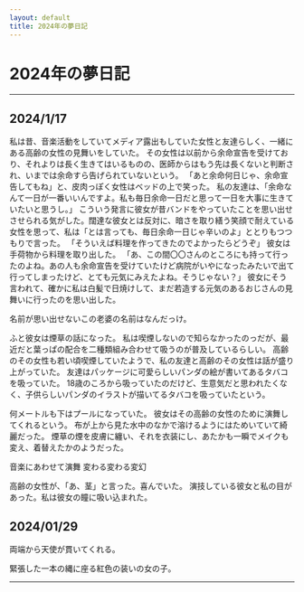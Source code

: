 ```yaml
---
layout: default
title: 2024年の夢日記
---
```


# 2024年の夢日記
---


<a id="1"></a>
<a href="#1"></a>
## 2024/1/17
私は昔、音楽活動をしていてメディア露出もしていた女性と友達らしく、一緒にある高齢の女性の見舞いをしていた。
その女性は以前から余命宣告を受けており、それよりは長く生きてはいるものの、医師からはもう先は長くないと判断され、いまでは余命すら告げられていないという。
「あと余命何日じゃ、余命宣告してもね」と、皮肉っぽく女性はベッドの上で笑った。
私の友達は、「余命なんて一日が一番いいんですよ。私も毎日余命一日だと思って一日を大事に生きていたいと思うし。」
こういう発言に彼女が昔バンドをやっていたことを思い出せさせられる気がした。闊達な彼女とは反対に、暗さを取り繕う笑顔で耐えている女性を思って、私は「とは言っても、毎日余命一日じゃ辛いのよ」ととりもつつもりで言った。
「そういえば料理を作ってきたのでよかったらどうぞ」
彼女は手荷物から料理を取り出した。
「あ、この間〇〇さんのところにも持って行ったのよね。あの人も余命宣告を受けていたけど病院がいやになったみたいで出て行ってしまったけど、とても元気にみえたよね。そうじゃない？」
彼女にそう言われて、確かに私は白髪で日焼けして、まだ若造する元気のあるおじさんの見舞いに行ったのを思い出した。



名前が思い出せないこの老婆の名前はなんだっけ。



ふと彼女は煙草の話になった。
私は喫煙しないので知らなかったのっだが、最近だと葉っぱの配合を二種類組み合わせて吸うのが普及しているらしい。
高齢のその女性も若い頃喫煙していたようで、私の友達と高齢のその女性は話が盛り上がっていた。
友達はパッケージに可愛らしいパンダの絵が書いてあるタバコを吸っていた。
18歳のころから吸っていたのだけど、生意気だと思われたくなく、子供らしいパンダのイラストが描いてるタバコを吸っていたという。

何メートルも下はプールになっていた。
彼女はその高齢の女性のために演舞してくれるという。
布が上から見た水中のなかで溶けるようにはためいていて綺麗だった。
煙草の煙を皮膚に纏い、それを衣装にし、あたかも一瞬でメイクも変え、着替えたかのようだった。



音楽にあわせて演舞
変わる変わる変幻



高齢の女性が、「あ、茎」と言った。喜んでいた。
演技している彼女と私の目があった。私は彼女の瞳に吸い込まれた。

<a id="2"></a>
<a href="#2"></a>
## 2024/01/29

両端から天使が貫いてくれる。

緊張した一本の縄に座る紅色の装いの女の子。

---

